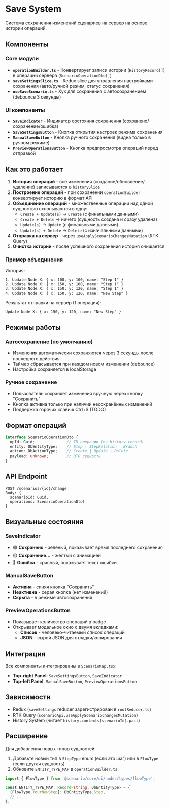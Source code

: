 # Save System

Система сохранения изменений сценариев на сервер на основе истории операций.

## Компоненты

### Core модули

- **`operationBuilder.ts`** - Конвертирует записи истории (`HistoryRecord[]`) в операции сервера (`ScenarioOperationDto[]`)
- **`saveSettingsSlice.ts`** - Redux slice для управления настройками сохранения (авто/ручной режим, статус сохранения)
- **`useSaveScenario.ts`** - Хук для сохранения с автосохранением (debounce 3 секунды)

### UI компоненты

- **`SaveIndicator`** - Индикатор состояния сохранения (сохранено/сохранение/ошибка)
- **`SaveSettingsButton`** - Кнопка открытия настроек режима сохранения
- **`ManualSaveButton`** - Кнопка ручного сохранения (видна только в ручном режиме)
- **`PreviewOperationsButton`** - Кнопка предпросмотра операций перед отправкой

## Как это работает

1. **История операций** - все изменения (создание/обновление/удаление) записываются в `historySlice`
2. **Построение операций** - при сохранении `operationBuilder` конвертирует историю в формат API
3. **Объединение операций** - множественные операции над одной сущностью схлопываются в одну:
   - `Create + Update(s)` → `Create` (с финальными данными)
   - `Create + Delete` → ничего (сущность создана и сразу удалена)
   - `Update(s)` → `Update` (с финальными данными)
   - `Update(s) + Delete` → `Delete` (с изначальными данными)
4. **Отправка на сервер** - через `useApplyScenarioChangesMutation` (RTK Query)
5. **Очистка истории** - после успешного сохранения история очищается

### Пример объединения

История:
```
1. Update Node X: { x: 100, y: 100, name: "Step 1" }
2. Update Node X: { x: 150, y: 100, name: "Step 1" }
3. Update Node X: { x: 150, y: 120, name: "Step 1" }
4. Update Node X: { x: 150, y: 120, name: "New Step" }
```

Результат отправки на сервер (1 операция):
```
Update Node X: { x: 150, y: 120, name: "New Step" }
```

## Режимы работы

### Автосохранение (по умолчанию)
- Изменения автоматически сохраняются через 3 секунды после последнего действия
- Таймер сбрасывается при каждом новом изменении (debounce)
- Настройка сохраняется в localStorage

### Ручное сохранение
- Пользователь сохраняет изменения вручную через кнопку "Сохранить"
- Кнопка активна только при наличии несохранённых изменений
- Поддержка горячих клавиш Ctrl+S (TODO)

## Формат операций

```typescript
interface ScenarioOperationDto {
  opId: Guid;              // ID операции (из history record)
  entity: DbEntityType;    // Step | StepRelation | Branch
  action: DbActionType;    // Create | Update | Delete
  payload: unknown;        // DTO сущности
}
```

## API Endpoint

```
POST /scenarios/{id}/change
Body: {
  scenarioId: Guid,
  operations: ScenarioOperationDto[]
}
```

## Визуальные состояния

### SaveIndicator
- 🟢 **Сохранено** - зелёный, показывает время последнего сохранения
- 🟡 **Сохранение...** - жёлтый с анимацией
- 🔴 **Ошибка** - красный, показывает текст ошибки

### ManualSaveButton
- **Активна** - синяя кнопка "Сохранить"
- **Неактивна** - серая кнопка (нет изменений)
- **Скрыта** - в режиме автосохранения

### PreviewOperationsButton
- Показывает количество операций в badge
- Открывает модальное окно с двумя вкладками:
  - **Список** - человеко-читаемый список операций
  - **JSON** - сырой JSON для отладки/копирования

## Интеграция

Все компоненты интегрированы в `ScenarioMap.tsx`:
- **Top-right Panel**: `SaveSettingsButton`, `SaveIndicator`
- **Top-left Panel**: `ManualSaveButton`, `PreviewOperationsButton`

## Зависимости

- Redux (`saveSettings` reducer зарегистрирован в `rootReducer.ts`)
- RTK Query (`scenarioApi.useApplyScenarioChangesMutation`)
- History System (читает `history.contexts[scenarioId].past`)

## Расширение

Для добавления новых типов сущностей:

1. Добавьте новый тип в `StepType` enum (если это шаг) или в `FlowType` (если другая сущность)
2. Обновите `ENTITY_TYPE_MAP` в `operationBuilder.ts`:

```typescript
import { FlowType } from '@scenario/core/ui/nodes/types/flowType';

const ENTITY_TYPE_MAP: Record<string, DbEntityType> = {
  [FlowType.YourNewStep]: DbEntityType.Step,
  // ...
};
```
